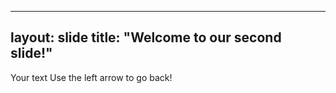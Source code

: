 <!DOCUMEHT html>
---
layout: slide
title: "Welcome to our second slide!"
---
Your text
Use the left arrow to go back!

